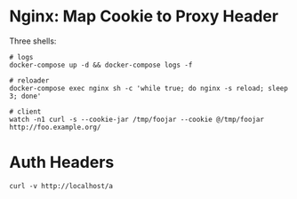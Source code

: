 # Nginx: Map Cookie to Proxy Header

Three shells:
```
# logs
docker-compose up -d && docker-compose logs -f

# reloader
docker-compose exec nginx sh -c 'while true; do nginx -s reload; sleep 3; done'

# client
watch -n1 curl -s --cookie-jar /tmp/foojar --cookie @/tmp/foojar http://foo.example.org/
```

# Auth Headers
```
curl -v http://localhost/a
```
